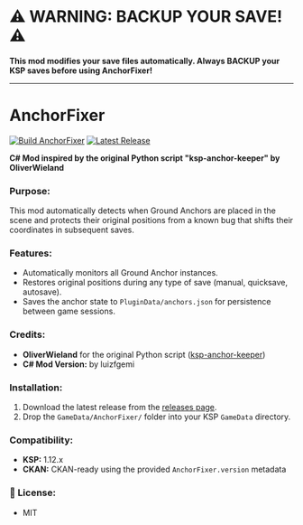 # ⚠️ WARNING: BACKUP YOUR SAVE! ⚠️

**This mod modifies your save files automatically. Always BACKUP your KSP saves before using AnchorFixer!**


---

# AnchorFixer

[![Build AnchorFixer](https://github.com/luizfgemi/AnchorFixer/actions/workflows/build.yml/badge.svg)](https://github.com/luizfgemi/AnchorFixer/actions)
[![Latest Release](https://img.shields.io/github/v/release/luizfgemi/AnchorFixer?label=release)](https://github.com/luizfgemi/AnchorFixer/releases/latest)


**C# Mod inspired by the original Python script "ksp-anchor-keeper" by OliverWieland**

### Purpose:
This mod automatically detects when Ground Anchors are placed in the scene and protects their original positions from a known bug that shifts their coordinates in subsequent saves.

### Features:
- Automatically monitors all Ground Anchor instances.
- Restores original positions during any type of save (manual, quicksave, autosave).
- Saves the anchor state to `PluginData/anchors.json` for persistence between game sessions.

### Credits:
- **OliverWieland** for the original Python script ([ksp-anchor-keeper](https://github.com/OliverWieland/ksp-anchor-keeper))
- **C# Mod Version:** by luizfgemi

### Installation:
1. Download the latest release from the [releases page](https://github.com/YourNameHere/AnchorFixer/releases).
2. Drop the `GameData/AnchorFixer/` folder into your KSP `GameData` directory.

### Compatibility:
- **KSP:** 1.12.x
- **CKAN:** CKAN-ready using the provided `AnchorFixer.version` metadata

### 📝 License:
- MIT
